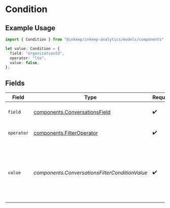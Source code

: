 # Condition

## Example Usage

```typescript
import { Condition } from "@inkeep/inkeep-analytics/models/components";

let value: Condition = {
  field: "organizationId",
  operator: "lte",
  value: false,
};
```

## Fields

| Field                                                                                                         | Type                                                                                                          | Required                                                                                                      | Description                                                                                                   |
| ------------------------------------------------------------------------------------------------------------- | ------------------------------------------------------------------------------------------------------------- | ------------------------------------------------------------------------------------------------------------- | ------------------------------------------------------------------------------------------------------------- |
| `field`                                                                                                       | [components.ConversationsField](../../models/components/conversationsfield.md)                                | :heavy_check_mark:                                                                                            | Available fields for Conversations                                                                            |
| `operator`                                                                                                    | [components.FilterOperator](../../models/components/filteroperator.md)                                        | :heavy_check_mark:                                                                                            | Available operators for filtering data                                                                        |
| `value`                                                                                                       | *components.ConversationsFilterConditionValue*                                                                | :heavy_check_mark:                                                                                            | The value to compare the field against. For JSON fields, can be either a JSON object or a {path, value} pair. |